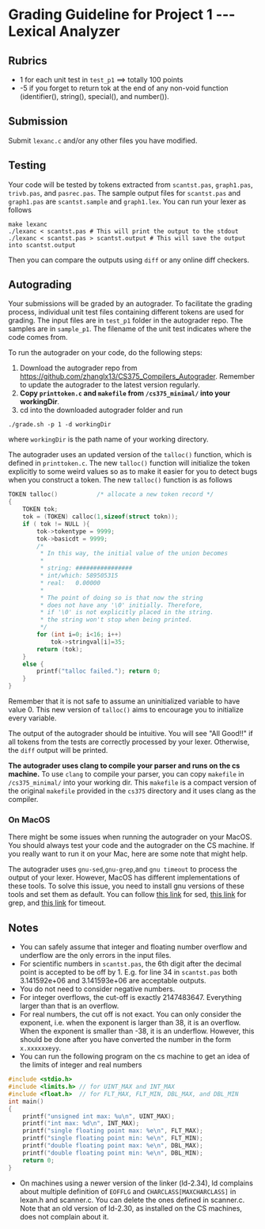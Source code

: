 # Grading Guideline for Project 1 --- Lexical Analyzer

## Rubrics

- 1 for each unit test in `test_p1` ==> totally 100 points
- -5 if you forget to return tok at the end of any non-void function (identifier(), 
string(), special(), and number()).

## Submission

Submit `lexanc.c` and/or any other files you have modified.

## Testing

Your code will be tested by tokens extracted from `scantst.pas`, `graph1.pas`, 
`trivb.pas`, and `pasrec.pas`. 
The sample output files for `scantst.pas` and `graph1.pas` are `scantst.sample` and 
`graph1.lex`.
You can run your lexer as follows
```
make lexanc
./lexanc < scantst.pas # This will print the output to the stdout
./lexanc < scantst.pas > scantst.output # This will save the output into scantst.output
```
Then you can compare the outputs using `diff` or any online diff checkers.


## Autograding

Your submissions will be graded by an autograder.
To facilitate the grading process, individual unit test files containing different 
tokens are used for grading. 
The input files are in `test_p1` folder in the autograder repo. 
The samples are in `sample_p1`. 
The filename of the unit test indicates where the code comes from.

To run the autograder on your code, do the following steps:

1. Download the autograder repo from https://github.com/zhanglx13/CS375_Compilers_Autograder.
   Remember to update the autograder to the latest version regularly. 
2. **Copy `printtoken.c` and `makefile` from `/cs375_minimal/` into your workingDir**.
3. cd into the downloaded autograder folder and run
```
./grade.sh -p 1 -d workingDir
```
where `workingDir` is the path name of your working directory.

The autograder uses an updated version of the `talloc()` function, which is defined
in `printtoken.c`.
The new `talloc()` function will initialize the token explicitly to some weird 
values so as to make it easier for you to detect bugs when you construct a token.
The new `talloc()` function is as follows
```c
TOKEN talloc()           /* allocate a new token record */
{ 
    TOKEN tok;
    tok = (TOKEN) calloc(1,sizeof(struct tokn));
    if ( tok != NULL ){
        tok->tokentype = 9999;
        tok->basicdt = 9999;
        /*
         * In this way, the initial value of the union becomes
         *
         * string: ################
         * int/which: 589505315
         * real:   0.00000
         *
         * The point of doing so is that now the string
         * does not have any '\0' initially. Therefore,
         * if '\0' is not explicitly placed in the string.
         * the string won't stop when being printed.
         */
        for (int i=0; i<16; i++)
            tok->stringval[i]=35;
        return (tok);
    }
    else {
        printf("talloc failed."); return 0;
    }
}
```
Remember that it is not safe to assume an uninitialized variable to have value 0.
This new version of `talloc()` aims to encourage you to initialize every variable.

The output of the autograder should be intuitive.
You will see "All Good!!" if all tokens from the tests are 
correctly processed by your lexer. 
Otherwise, the `diff` output will be printed.

**The autograder uses clang to compile your parser and runs on the cs machine.**
To use `clang` to compile your parser, you can  copy `makefile` in `/cs375_minimal/`
into your working dir. 
This `makefile` is a compact version of the original `makefile` provided in the `cs375`
directory and it uses clang as the compiler.

### On MacOS

There might be some issues when running the autograder on your MacOS. 
You should always test your code and the autograder on the CS machine.
If you really want to run it on your Mac, here are some note that might help.

The autograder uses `gnu-sed`,`gnu-grep`,and `gnu timeout` to process the output of your lexer.
However, MacOS has different implementations of these tools.
To solve this issue, you need to install gnu versions of these tools and set them as default.
You can follow 
[this link](https://gist.github.com/andre3k1/e3a1a7133fded5de5a9ee99c87c6fa0d) for sed,
[this link](https://apple.stackexchange.com/a/193300) for grep, and
[this link](https://stackoverflow.com/a/21118126/4080767) for timeout.

## Notes

- You can safely assume that integer and floating number overflow and underflow
are the only errors in the input files.
- For scientific numbers in `scantst.pas`, the 6th digit after the decimal point
is accepted to be off by 1. 
E.g. for line 34 in `scantst.pas` both 3.141592e+06 and 3.141593e+06 are acceptable
outputs.
- You do not need to consider negative numbers.
- For integer overflows, the cut-off is exactly 2147483647. 
Everything larger than that is an overflow.
- For real numbers, the cut off is not exact. 
You can only consider the exponent, i.e. when the exponent is larger than 38, 
it is an overflow. 
When the exponent is smaller than -38, it is an underflow. 
However, this should be done after you have converted the number in the form `x.xxxxxxeyy`.
- You can run the following program on the cs machine to get an idea of the limits 
of integer and real numbers
```c
#include <stdio.h>
#include <limits.h> // for UINT_MAX and INT_MAX
#include <float.h>  // for FLT_MAX, FLT_MIN, DBL_MAX, and DBL_MIN
int main()
{
    printf("unsigned int max: %u\n", UINT_MAX);
    printf("int max: %d\n", INT_MAX);
    printf("single floating point max: %e\n", FLT_MAX);
    printf("single floating point min: %e\n", FLT_MIN);
    printf("double floating point max: %e\n", DBL_MAX);
    printf("double floating point min: %e\n", DBL_MIN);
    return 0;
}
```
- On machines using a newer version of the linker (ld-2.34), ld complains about 
  multiple definition of `EOFFLG` and `CHARCLASS[MAXCHARCLASS]` in lexan.h and 
  scanner.c. You can delete the ones defined in scanner.c. 
  Note that an old version of ld-2.30, as installed on the CS machines, does not 
  complain about it.
